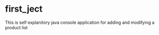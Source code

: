 # first_ject
This is self explanitory java console application for adding and modifying a product list
